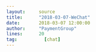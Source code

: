 ```yaml
---
layout:     source 
title:      "2018-03-07-WeChat"
date:       2018-03-07 12:00:00
author:     "PaymentGroup"
lines:      20 
tag:		  [chat]
---
```

